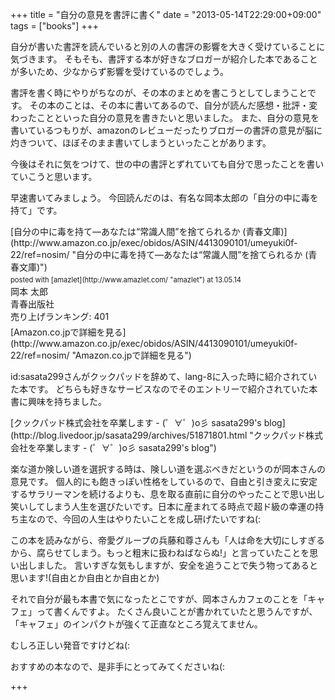 +++
title =  "自分の意見を書評に書く"
date =  "2013-05-14T22:29:00+09:00"
tags = ["books"]
+++
<p>自分が書いた書評を読んでいると別の人の書評の影響を大きく受けていることに気づきます。
そもそも、書評する本が好きなブロガーが紹介した本であることが多いため、少なからず影響を受けているのでしょう。</p>

<p>書評を書く時にやりがちなのが、その本のまとめを書こうとしてしまうことです。
その本のことは、その本に書いてあるので、自分が読んだ感想・批評・変わったことといった自分の意見を書きたいと思いました。
また、自分の意見を書いているつもりが、amazonのレビューだったりブロガーの書評の意見が脳に灼きついて、ほぼそのまま書いてしまうといったことがあります。</p>

<p>今後はそれに気をつけて、世の中の書評とずれていても自分で思ったことを書いていこうと思います。</p>

<p>早速書いてみましょう。
今回読んだのは、有名な岡本太郎の「自分の中に毒を持て」です。</p>

<div class="amazlet-box" style="margin-bottom:0px;"><div class="amazlet-image" style="float:left;margin:0px 12px 1px 0px;">[自分の中に毒を持て—あなたは“常識人間”を捨てられるか (青春文庫)](http://www.amazon.co.jp/exec/obidos/ASIN/4413090101/umeyuki0f-22/ref=nosim/ "自分の中に毒を持て—あなたは“常識人間”を捨てられるか (青春文庫)")<div class="amazlet-powered-date" style="font-size:80%;margin-top:5px;line-height:120%">posted with [amazlet](http://www.amazlet.com/ "amazlet") at 13.05.14</div></div><div class="amazlet-detail">岡本 太郎 <br />青春出版社 <br />売り上げランキング: 401<br /></div><div class="amazlet-sub-info" style="float: left;"><div class="amazlet-link" style="margin-top: 5px">[Amazon.co.jpで詳細を見る](http://www.amazon.co.jp/exec/obidos/ASIN/4413090101/umeyuki0f-22/ref=nosim/ "Amazon.co.jpで詳細を見る")</div></div></div><div class="amazlet-footer" style="clear: left"></div></div>

<p>id:sasata299さんがクックパッドを辞めて、lang-8に入った時に紹介されていた本です。
どちらも好きなサービスなのでそのエントリーで紹介されていた本書に興味を持ちました。</p>

<p>[クックパッド株式会社を卒業します - (゜∀゜)o彡 sasata299's blog](http://blog.livedoor.jp/sasata299/archives/51871801.html "クックパッド株式会社を卒業します - (゜∀゜)o彡 sasata299's blog")</p>

<p>楽な道か険しい道を選択する時は、険しい道を選ぶべきだというのが岡本さんの意見です。
個人的にも飽きっぽい性格をしているので、自由と引き変えに安定するサラリーマンを続けるよりも、息を取る直前に自分のやったことで思い出し笑いしてしまう人生を選びたいです。日本に産まれてる時点で超ド級の幸運の持ち主なので、今回の人生はやりたいことを成し研げたいですね(:</p>

<p>この本を読みながら、帝愛グループの兵藤和尊さんも「人は命を大切にしすぎるから、腐らせてしまう。もっと粗末に扱わねばならぬ!」と言っていたことを思い出しました。
言いすぎな気もしますが、安全を追うことで失う物ってあると思います!(自由とか自由とか自由とか)</p>

<p>それで自分が最も本書で気になったとこですが、岡本さんカフェのことを「キャフェ」って書くんですよ。
たくさん良いことが書かれていたと思うんですが、「キャフェ」のインパクトが強くて正直なところ覚えてません。</p>

<p>むしろ正しい発音ですけどね(:</p>

<p>おすすめの本なので、是非手にとってみてくださいね(:</p>

+++
